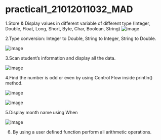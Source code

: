 # practical1_21012011032_MAD
1.Store & Display values in different variable of different type (Integer, Double, Float, Long, Short, Byte, Char, Boolean, String)
![image](https://github.com/JaviyaShreya/practical1_21012011032_MAD/assets/98646013/df18135f-8ad0-4cd0-88bc-2d3e4b881f8e)

2.Type conversion:
    Integer to Double, String to Integer, String to Double.

![image](https://github.com/JaviyaShreya/practical1_21012011032_MAD/assets/98646013/e0e3f08f-9615-4edc-bb9e-cdca340f7cd1)

3.Scan student’s information and display all the data.

![image](https://github.com/JaviyaShreya/practical1_21012011032_MAD/assets/98646013/9776aad3-1f19-4a9d-9c50-82e532a47658)

4.Find the number is odd or even by using Control Flow inside println() method.

![image](https://github.com/JaviyaShreya/practical1_21012011032_MAD/assets/98646013/cb16882a-b85a-4471-9e63-d36cc0ab2eb4)

![image](https://github.com/JaviyaShreya/practical1_21012011032_MAD/assets/98646013/6826cae0-b9f9-44ab-98cf-872b15551819)

5.Display month name using When

![image](https://github.com/JaviyaShreya/practical1_21012011032_MAD/assets/98646013/38a23d28-1949-4746-b69b-c894e21fd075)


6. By using a user defined function perform all arithmetic operations.
   
